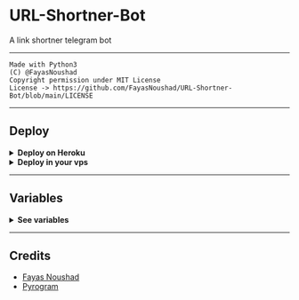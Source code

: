 # URL-Shortner-Bot

A link shortner telegram bot

---

```
Made with Python3
(C) @FayasNoushad
Copyright permission under MIT License
License -> https://github.com/FayasNoushad/URL-Shortner-Bot/blob/main/LICENSE
```

---

## Deploy 

<details>
  <summary><b>Deploy on Heroku</b></summary>
<br/>

<p align="left">
  <a href="https://heroku.com/deploy?template=https://github.com/FayasNoushad/URL-Shortner-Bot/tree/main">
     <img height="30px" src="https://img.shields.io/badge/Deploy%20To%20Heroku-blueviolet?style=for-the-badge&logo=heroku">
  </a>
</p>

</details>

<details>
  <summary><b>Deploy in your vps</b></summary>
<br/>

```sh
git clone https://github.com/FayasNoushad/URL-Shortner-Bot/tree/main
cd URL-Shortner-Bot
pip3 install -r requirements.txt
# <Create Variables appropriately>
python3 main.py
```

</details>

---

## Variables

<details>
  <summary><b>See variables</b></summary>
<br/>

- `API_HASH` Your API Hash from my.telegram.org
- `API_ID` Your API ID from my.telegram.org
- `BOT_TOKEN` Your bot token from @BotFather
- `BITLY_API` [Bit.ly](https://bit.ly) api from [dev.bitly.com](https://dev.bitly.com)
- `CUTTLY_API` [Cutt.ly](https://cutt.ly) api from [cutt.ly/cuttly-api](https://cutt.ly/cuttly-api) 
- `SHORTCM_API` [Short.cm](https://short.cm) api from [developers.short.io](https://developers.short.io)
- `GPLINKS_API` [GPLinks.in](https://gplinks.in) api from [gplinks.in/api](https://gplinks.in/api)
- `POST_API` [Po.st](https://po.st) api
- `OWLY_API` [Ow.ly](https://ow.ly) api

</details>

---

## Credits

- [Fayas Noushad](https://github.com/FayasNoushad)
- [Pyrogram](https://github.com/pyrogram/pyrogram)

